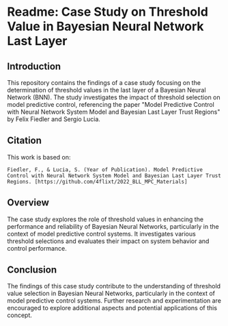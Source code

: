 # Readme: Case Study on Threshold Value in Bayesian Neural Network Last Layer

## Introduction
This repository contains the findings of a case study focusing on the determination of threshold values in the last layer of a Bayesian Neural Network (BNN). The study investigates the impact of threshold selection on model predictive control, referencing the paper "Model Predictive Control with Neural Network System Model and Bayesian Last Layer Trust Regions" by Felix Fiedler and Sergio Lucia.

## Citation
This work is based on:
```
Fiedler, F., & Lucia, S. (Year of Publication). Model Predictive Control with Neural Network System Model and Bayesian Last Layer Trust Regions. [https://github.com/4flixt/2022_BLL_MPC_Materials]
```

## Overview
The case study explores the role of threshold values in enhancing the performance and reliability of Bayesian Neural Networks, particularly in the context of model predictive control systems. 
It investigates various threshold selections and evaluates their impact on system behavior and control performance.


## Conclusion
The findings of this case study contribute to the understanding of threshold value selection in Bayesian Neural Networks, particularly in the context of model predictive control systems. 
Further research and experimentation are encouraged to explore additional aspects and potential applications of this concept.
